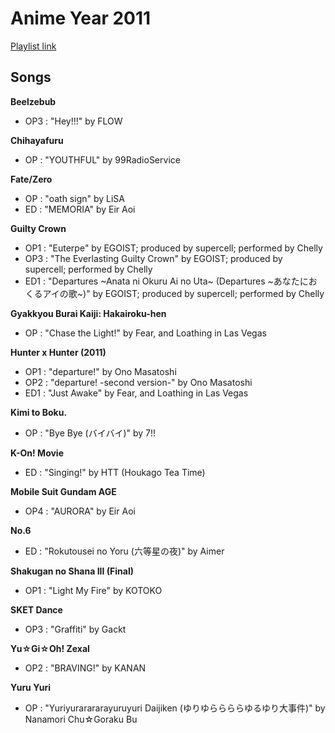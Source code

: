 # Anime Year 2011

[Playlist link](https://open.spotify.com/user/fz230568w0ccmom2dg3zvxq1h/playlist/1Dak9MxmVd5zJVJQrlNQBS?si=aLZj5vSKQq6TJxZME9XHvQ)

## Songs

**Beelzebub**
* OP3 : "Hey!!!" by FLOW

**Chihayafuru**
* OP : "YOUTHFUL" by 99RadioService

**Fate/Zero**
* OP : "oath sign" by LiSA
* ED : "MEMORIA" by Eir Aoi

**Guilty Crown**
* OP1 : "Euterpe" by EGOIST; produced by supercell; performed by Chelly
* OP3 : "The Everlasting Guilty Crown" by EGOIST; produced by supercell; performed by Chelly
* ED1 : "Departures ~Anata ni Okuru Ai no Uta~ (Departures ~あなたにおくるアイの歌~)" by EGOIST; produced by supercell; performed by Chelly

**Gyakkyou Burai Kaiji: Hakairoku-hen**
* OP : "Chase the Light!" by Fear, and Loathing in Las Vegas

**Hunter x Hunter (2011)**
* OP1 : "departure!" by Ono Masatoshi
* OP2 : "departure! -second version-" by Ono Masatoshi
* ED1 : "Just Awake" by Fear, and Loathing in Las Vegas

**Kimi to Boku.**
* OP : "Bye Bye (バイバイ)" by 7!!

**K-On! Movie**
* ED : "Singing!" by HTT (Houkago Tea Time)

**Mobile Suit Gundam AGE**
* OP4 : "AURORA" by Eir Aoi

**No.6**
* ED : "Rokutousei no Yoru (六等星の夜)" by Aimer

**Shakugan no Shana III (Final)**
* OP1 : "Light My Fire" by KOTOKO

**SKET Dance**
* OP3 : "Graffiti" by Gackt

**Yu☆Gi☆Oh! Zexal**
* OP2 : "BRAVING!" by KANAN

**Yuru Yuri**
* OP : "Yuriyurarararayuruyuri Daijiken (ゆりゆららららゆるゆり大事件)" by Nanamori Chu☆Goraku Bu
